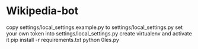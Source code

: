 # Wikipedia-bot
copy settings/local_settings.example.py to settings/local_settings.py
set your own token into settings/local_settings.py
create virtualenv and activate it
pip install -r requirements.txt
python 0les.py
